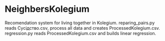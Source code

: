 # NeighbersKolegium
Recomendation system for living together in Kolegium. 
reparing_pairs.py reads Сусідство.csv, process all data and creates ProcessedKolegium.csv. 
regression.py reads ProcessedKolegium.csv and builds linear regression.
